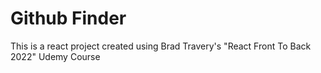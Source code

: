 # Github Finder

This is a react project created using Brad Travery's "React Front To Back 2022" Udemy Course
